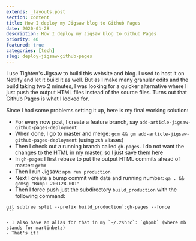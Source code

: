 ```yaml
---
extends: _layouts.post
section: content
title: How I deploy my Jigsaw blog to Github Pages
date: 2020-01-28
description: How I deploy my Jigsaw blog to Github Pages
priority: 40
featured: true
categories: [tech]
slug: deploy-jigsaw-github-pages
---
```


I use Tighten's Jigsaw to build this website and blog. I used to host it on Netlify and let it build it as well. But as I make many granular edits and the build taking two 2 minutes, I was looking for a quicker alternative where I just push the output HTML files instead of the source files. Turns out that Github Pages is what I looked for.

Since I had some problems setting it up, here is my final working solution:

- For every now post, I create a feature branch, say `add-article-jigsaw-github-pages-deployment`
- When done, I go to master and merge: `gcm && gm add-article-jigsaw-github-pages-deployment` (using `zsh` aliases)
- Then I check out a running branch called `gh-pages`. I do not want the changes to the HTML in my master, so I just save them here
- In `gh-pages` I first rebase to put the output HTML commits ahead of master: `grbm`
- Then I run Jigsaw: `npm run production`
- Next I create a bump commit with date and running number: `ga . && gcmsg "Bump: 200128-001"`
- Then I force push just the subdirectory `build_production` with the following command:

````
git subtree split --prefix build_production`:gh-pages --force
```

- I also have an alias for that in my `~/.zshrc`: `ghpmb` (where mb stands for martinbetz)
- That's it!
